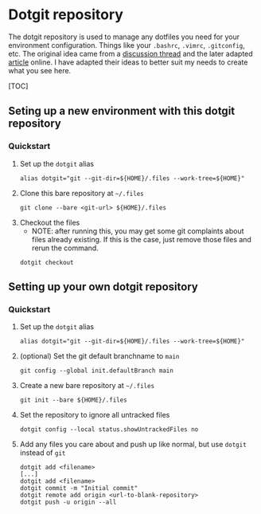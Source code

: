 # Dotgit repository
The dotgit repository is used to manage any dotfiles you need for your environment configuration. Things like your `.bashrc`, `.vimrc`, `.gitconfig`, etc.
The original idea came from a [discussion thread](https://news.ycombinator.com/item?id=11071754) and the later adapted [article](https://www.atlassian.com/git/tutorials/dotfiles) online.
I have adapted their ideas to better suit my needs to create what you see here.

[TOC]

## Seting up a new environment with this dotgit repository
### Quickstart
1. Set up the `dotgit` alias 
    ```
    alias dotgit="git --git-dir=${HOME}/.files --work-tree=${HOME}"
    ```
1. Clone this bare repository at `~/.files`
    ```
    git clone --bare <git-url> ${HOME}/.files
    ```
1. Checkout the files
    * NOTE: after running this, you may get some git complaints about files already existing. If this is the case, just remove those files and rerun the command.
    ```
    dotgit checkout
    ```

## Setting up your own dotgit repository
### Quickstart
1. Set up the `dotgit` alias 
    ```
    alias dotgit="git --git-dir=${HOME}/.files --work-tree=${HOME}"
    ```
1. (optional) Set the git default branchname to `main`
    ```
    git config --global init.defaultBranch main
    ```
1. Create a new bare repository at `~/.files`
    ```
    git init --bare ${HOME}/.files
    ```
1. Set the repository to ignore all untracked files
    ```
    dotgit config --local status.showUntrackedFiles no
    ```
1. Add any files you care about and push up like normal, but use `dotgit` instead of `git`
    ```
    dotgit add <filename>
    [...]
    dotgit add <filename>
    dotgit commit -m "Initial commit"
    dotgit remote add origin <url-to-blank-repository>
    dotgit push -u origin --all
    ```

